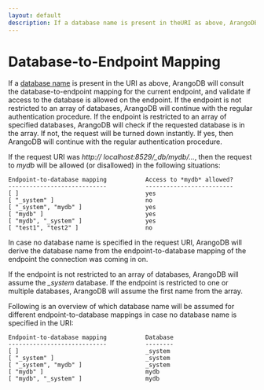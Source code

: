 ```yaml
---
layout: default
description: If a database name is present in theURI as above, ArangoDB will consult the database-to-endpoint mapping for the currentendpoint, and validate if access to the database is allowed on the endpoint
---
```

Database-to-Endpoint Mapping
============================

If a [database name](../appendix-glossary.html#database-name) is present in the
URI as above, ArangoDB will consult the database-to-endpoint mapping for the current
endpoint, and validate if access to the database is allowed on the endpoint. 
If the endpoint is not restricted to an array of databases, ArangoDB will continue with the 
regular authentication procedure. If the endpoint is restricted to an array of specified databases,
ArangoDB will check if the requested database is in the array. If not, the request will be turned
down instantly. If yes, then ArangoDB will continue with the regular authentication procedure.

If the request URI was *http:// localhost:8529/_db/mydb/...*, then the request to *mydb* will be 
allowed (or disallowed) in the following situations: 

```
Endpoint-to-database mapping           Access to *mydb* allowed?
----------------------------           -------------------------
[ ]                                    yes
[ "_system" ]                          no 
[ "_system", "mydb" ]                  yes
[ "mydb" ]                             yes
[ "mydb", "_system" ]                  yes
[ "test1", "test2" ]                   no
```

In case no database name is specified in the request URI, ArangoDB will derive the database
name from the endpoint-to-database mapping of the endpoint 
the connection was coming in on. 

If the endpoint is not restricted to an array of databases, ArangoDB will assume the *_system*
database. If the endpoint is restricted to one or multiple databases, ArangoDB will assume
the first name from the array.

Following is an overview of which database name will be assumed for different endpoint-to-database
mappings in case no database name is specified in the URI:

```
Endpoint-to-database mapping           Database
----------------------------           --------
[ ]                                    _system
[ "_system" ]                          _system
[ "_system", "mydb" ]                  _system
[ "mydb" ]                             mydb
[ "mydb", "_system" ]                  mydb
```

